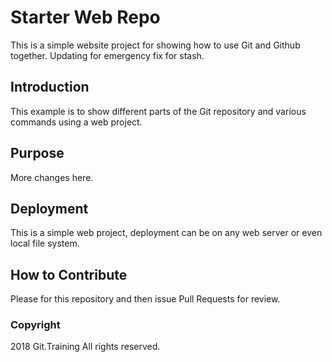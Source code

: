 # Starter Web Repo

This is a simple website project for showing how to use Git and Github together. Updating for emergency fix for stash.

## Introduction

This example is to show different parts of the Git repository and various commands using a web project.

## Purpose

More changes here.

## Deployment

This is a simple web project, deployment can be on any web server or even local file system.

## How to Contribute

Please for this repository and then issue Pull Requests for review.

### Copyright

2018 Git.Training All rights reserved.
